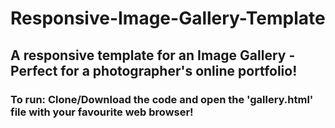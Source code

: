 # Responsive-Image-Gallery-Template

## A responsive template for an Image Gallery - Perfect for a photographer's online portfolio!

### To run: Clone/Download the code and open the 'gallery.html' file with your favourite web browser!

